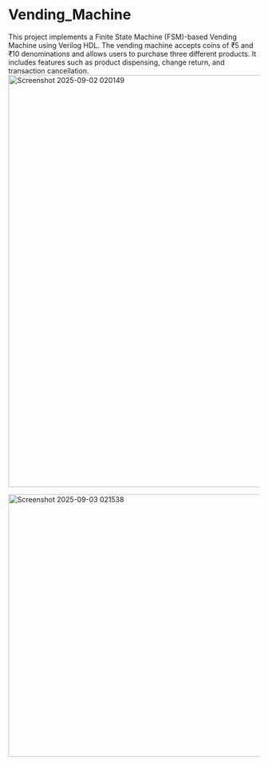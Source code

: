 # Vending_Machine
This project implements a Finite State Machine (FSM)-based Vending Machine using Verilog HDL. The vending machine accepts coins of ₹5 and ₹10 denominations and allows users to purchase three different products. It includes features such as product dispensing, change return, and transaction cancellation. 
<img width="1005" height="826" alt="Screenshot 2025-09-02 020149" src="https://github.com/user-attachments/assets/31e2a195-67ca-4214-8eed-351a6beac324" />

<img width="1573" height="526" alt="Screenshot 2025-09-03 021538" src="https://github.com/user-attachments/assets/086e8374-490b-46bd-a426-46e153a7ed83" />
